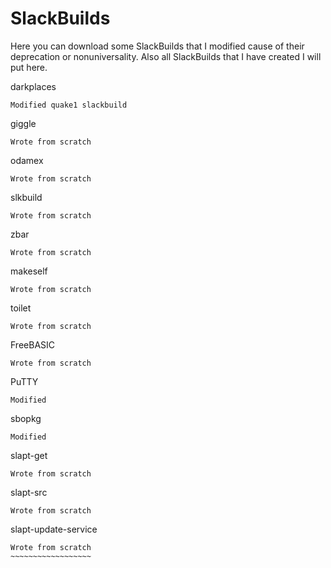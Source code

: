 SlackBuilds
===========

Here you can download some SlackBuilds that I modified cause of their
deprecation or nonuniversality. Also all SlackBuilds that I have created
I will put here.

darkplaces
~~~~~~~~~~
Modified quake1 slackbuild
~~~~~~~~~~~~~~~~~~~~~~~~~~

giggle
~~~~~~
Wrote from scratch
~~~~~~~~~~~~~~~~~~

odamex
~~~~~~
Wrote from scratch
~~~~~~~~~~~~~~~~~~

slkbuild
~~~~~~~~
Wrote from scratch
~~~~~~~~~~~~~~~~~~

zbar
~~~~
Wrote from scratch
~~~~~~~~~~~~~~~~~~

makeself
~~~~~~~~
Wrote from scratch
~~~~~~~~~~~~~~~~~~

toilet
~~~~~~
Wrote from scratch
~~~~~~~~~~~~~~~~~~

FreeBASIC
~~~~~~~~~
Wrote from scratch
~~~~~~~~~~~~~~~~~~

PuTTY
~~~~~
Modified
~~~~~~~~

sbopkg
~~~~~~
Modified
~~~~~~~~

slapt-get
~~~~~~~~~
Wrote from scratch
~~~~~~~~~~~~~~~~~~

slapt-src
~~~~~~~~~
Wrote from scratch
~~~~~~~~~~~~~~~~~~

slapt-update-service
~~~~~~~~~~~~~~~~~~~~
Wrote from scratch
~~~~~~~~~~~~~~~~~~

